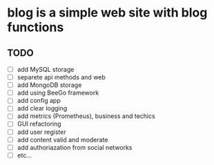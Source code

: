 # blog is a simple web site with blog functions

## TODO

* [ ] add MySQL storage
* [ ] separete api methods and web
* [ ] add MongoDB storage
* [ ] add using BeeGo framework
* [ ] add config app
* [ ] add clear logging
* [ ] add metrics (Prometheus), business and techics
* [ ] GUI refactoring
* [ ] add user register
* [ ] add content valid and moderate
* [ ] add authoriazation from social networks
* [ ] etc...

### 

